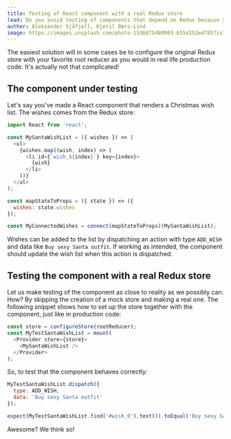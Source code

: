 ```yaml
---
title: Testing of React component with a real Redux store
lead: Do you avoid testing of components that depend on Redux because you fear the complexity? Are you loosing sleep worrying about configuring huge mock stores for testing the simplest of components? Fear no moarrr!
author: Aleksander Sjåfjell, Kjetil Børs-Lind
image: https://images.unsplash.com/photo-1536875489903-655d152ed785?ixlib=rb-0.3.5&ixid=eyJhcHBfaWQiOjEyMDd9&s=013a6617dd12f780e8db23b449b22a20&auto=format&fit=crop&w=2255&q=80
---
```


The easiest solution will in some cases be to configure the original Redux store with your favorite root reducer as you would in real life production code. It's actually not that complicated!

## The component under testing

Let's say you've made a React component that renders a Christmas wish list. The wishes comes from the Redux store:

```js
import React from 'react';

const MySantaWishList = ({ wishes }) => (
  <ul>
    {wishes.map((wish, index) => (
      <li id={`wish_${index}`} key={index}>
        {wish}
      </li>
    ))}
  </ul>
);

const mapStateToProps = ({ state }) => ({
  wishes: state.wishes
});

const MyConnectedWishes = connect(mapStateToProps)(MySantaWishList);
```

Wishes can be added to the list by dispatching an action with type `ADD_WISH` and data like `Buy sexy Santa outfit`. If working as intended, the component should update the wish list when this action is dispatched.

## Testing the component with a real Redux store

Let us make testing of the component as close to reality as we possibly can. How? By skipping the creation of a mock store and making a real one. The following snippet shows how to set up the store together with the component, just like in production code:

```js
const store = configureStore(rootReducer);
const MyTestSantaWishList = mount(
  <Provider store={store}>
    <MySantaWishList />
  </Provider>
);
```

So, to test that the component behaves correctly:

```js
MyTestSantaWishList.dispatch({
  type: ADD_WISH,
  data: 'Buy sexy Santa outfit'
});

expect(MyTestSantaWishList.find('#wish_0').text()).toEqual('Buy sexy Santa outfit');
```

Awesome? We think so!
